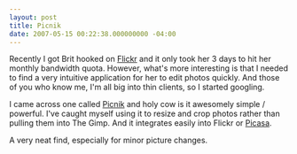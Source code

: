 ```yaml
---
layout: post
title: Picnik
date: 2007-05-15 00:22:38.000000000 -04:00
---
```

Recently I got Brit hooked on [Flickr](http://flickr.com/) and it only took her 3 days to hit her monthly bandwidth quota. However, what's more interesting is that I needed to find a very intuitive application for her to edit photos quickly. And those of you who know me, I'm all big into thin clients, so I started googling.

I came across one called [Picnik](http://www.picnik.com/) and holy cow is it awesomely simple / powerful. I've caught myself using it to resize and crop photos rather than pulling them into The Gimp. And it integrates easily into Flickr or [Picasa](http://picasa.google.com/).

A very neat find, especially for minor picture changes.
